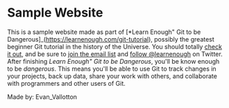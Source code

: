 # Sample Website

This is a sample website made as part of [*Learn Enough" Git to be Dangerous]_(https://learnenough.com/git-tutorial), possibly the greatest beginner Git tutorial in the history of the Universe. You should totally [check it out](http://learnenough.com/git-tutorial), and be sure to [join the email list](http://learnenough.com/#email_list) and [follow @learnenough](http://twitter.com/learnenough) on Twitter.
After finishing *Learn Enough" Git to be Dangerous*, you'll be know enough to be *dangerous*. This means you'll be able to use Git to track changes in your projects, back up data, share your work with others, and collaborate with programmers and other users of Git.

Made by: Evan_Vallotton
